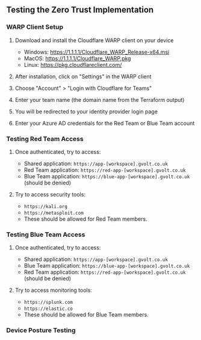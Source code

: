 ## Testing the Zero Trust Implementation

### WARP Client Setup

1. Download and install the Cloudflare WARP client on your device
   - Windows: https://1.1.1.1/Cloudflare_WARP_Release-x64.msi
   - MacOS: https://1.1.1.1/Cloudflare_WARP.pkg
   - Linux: https://pkg.cloudflareclient.com/

2. After installation, click on "Settings" in the WARP client
3. Choose "Account" > "Login with Cloudflare for Teams"
4. Enter your team name (the domain name from the Terraform output)
5. You will be redirected to your identity provider login page
6. Enter your Azure AD credentials for the Red Team or Blue Team account

### Testing Red Team Access

1. Once authenticated, try to access:
   - Shared application: `https://app-[workspace].gvolt.co.uk`
   - Red Team application: `https://red-app-[workspace].gvolt.co.uk`
   - Blue Team application: `https://blue-app-[workspace].gvolt.co.uk` (should be denied)

2. Try to access security tools:
   - `https://kali.org`
   - `https://metasploit.com`
   - These should be allowed for Red Team members.

### Testing Blue Team Access

1. Once authenticated, try to access:
   - Shared application: `https://app-[workspace].gvolt.co.uk`
   - Blue Team application: `https://blue-app-[workspace].gvolt.co.uk`
   - Red Team application: `https://red-app-[workspace].gvolt.co.uk` (should be denied)

2. Try to access monitoring tools:
   - `https://splunk.com`
   - `https://elastic.co`
   - These should be allowed for Blue Team members.

### Device Posture Testing